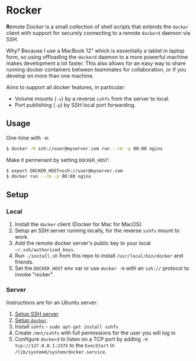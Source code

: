 # Rocker

**R**emote D*ocker* is a small collection of shell scripts that extends the
`docker` client with support for securely connecting to a remote `dockerd`
daemon via SSH.

Why? Because I use a MacBook 12" which is essentially a tablet in laptop form,
so using offloading the `dockerd` daemon to a more powerful machine makes
development a lot faster. This also allows for an easy way to share running
docker containers between teammates for collaboration, or if you develop on more
than one machine.

Aims to support all docker features, in particular:

 * Volume mounts (`-v`) by a reverse `sshfs` from the server to local.
 * Port publishing (`-p`) by SSH local port forwarding.

## Usage

One-time with `-H`:

```bash
$ docker -H ssh://user@myserver.com run --rm -p 80:80 nginx
```

Make it permenant by setting `DOCKER_HOST`:

```bash
$ export DOCKER_HOST=ssh://user@myserver.com
$ docker run --rm -p 80:80 nginx
```

## Setup

### Local

 1. Install the `docker` client (Docker for Mac for MacOS).
 1. Setup an SSH server running locally, for the reverse `sshfs` mount to work.
 1. Add the remote docker server's public key to your local
    `~/.ssh/authorized_keys`.
 1. Run `./install.sh` from this repo to install `/usr/local/bin/docker` and
    friends.
 1. Set the `DOCKER_HOST` env var or use `docker -H` with an `ssh://` protocol to
    invoke "rocker".

### Server

Instructions are for an Ubuntu server:

 1. [Setup SSH server](https://help.ubuntu.com/community/SSH/OpenSSH/Configuring).
 1. [Setup `docker`](https://docs.docker.com/install/linux/docker-ce/ubuntu).
 1. Install `sshfs` - `sudo apt-get install sshfs`
 1. Create `/mnt/sshfs` with full permissions for the user you will log in
 1. Configure `dockerd` to listen on a TCP port by adding `-H tcp://127.0.0.1:2375`
    to the `ExecStart` in `/lib/systemd/system/docker.service`.
